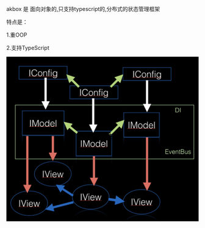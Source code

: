 
akbox 是 面向对象的,只支持typescript的,分布式的状态管理框架

特点是：

1.重OOP

2.支持TypeScript

<img  src="https://raw.githubusercontent.com/lusess123/akbox/master/packages/apps/akbox-demo/images/framework.jpg"   />
